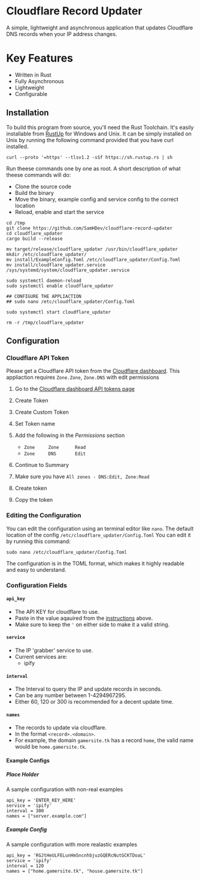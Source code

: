 # Cloudflare Record Updater
A simple, lightweight and asynchronous application that updates Cloudflare DNS records when your IP address changes.

# Key Features
* Written in Rust
* Fully Asynchronous
* Lightweight
* Configurable

## Installation
To build this program from source, you'll need the Rust Toolchain.
It's easily installable from [RustUp](https://rustup.rs/#) for Windows and Unix.
It can be simply installed on Unix by running the following command provided that you have curl installed.
```
curl --proto '=https' --tlsv1.2 -sSf https://sh.rustup.rs | sh
```

Run theese commands one by one as root. A short description of what theese commands will do:
* Clone the source code
* Build the binary
* Move the binary, example config and service config to the correct location
* Reload, enable and start the service
```
cd /tmp
git clone https://github.com/SamHDev/cloudflare-record-updater
cd cloudflare_updater
cargo build --release

mv target/release/cloudflare_updater /usr/bin/cloudflare_updater
mkdir /etc/cloudflare_updater/
mv install/ExampleConfig.Toml /etc/cloudflare_updater/Config.Toml
mv install/cloudflare_updater.service /sys/systemd/system/cloudflare_updater.service

sudo systemctl daemon-reload
sudo systemctl enable cloudflare_updater

## CONFIGURE THE APPLIACTION
## sudo nano /etc/cloudflare_updater/Config.Toml

sudo systemctl start cloudflare_updater

rm -r /tmp/cloudflare_updater
```


## Configuration
### Cloudflare API Token
Please get a Cloudflare API token from the [Cloudflare dashboard](https://dash.cloudflare.com/profile/api-tokens).
This appliaction requires `Zone.Zone`, `Zone.DNS` with edit permissions
1. Go to the [Cloudflare dashboard API tokens page](https://dash.cloudflare.com/profile/api-tokens)
2. Create Token
3. Create Custom Token
4. Set Token name
5. Add the following in the *Permissions* section
    * `Zone     Zone      Read`
    * `Zone     DNS       Edit`

6. Continue to Summary
7. Make sure you have `All zones - DNS:Edit, Zone:Read`
8. Create token
9. Copy the token


### Editing the Configuration
You can edit the configuration using an terminal editor like `nano`. 
The default location of the config `/etc/cloudflare_updater/Config.Toml`
You can edit it by running this command:
```
sudo nano /etc/cloudflare_updater/Config.Toml
```
The configuration is in the TOML format, which makes it highly readable and easy to understand.


### Configuration Fields
#### `api_key` 
- The API KEY for cloudflare to use. 
- Paste in the value aqauired from the [instructions](#cloudflare-api-token) above.
- Make sure to keep the `'` on either side to make it a valid string.

#### `service`
- The IP 'grabber' service to use.
- Current services are:
    * ipify

#### `interval`
- The Interval to query the IP and update records in seconds.
- Can be any number between 1-4294967295.
- Either 60, 120 or 300 is recommended for a decent update time.

#### `names`
- The records to update via cloudflare.
- In the format `<record>.<domain>`.
- For example, the domain `gamersite.tk` has a record `home`, the valid name would be `home.gamersite.tk`.


#### Example Configs
##### Place Holder
A sample configuration with non-real examples
```
api_key = 'ENTER_KEY_HERE'
service = 'ipify'
interval = 300
names = ["server.example.com"]
```
##### Example Config
A sample configuration with more realastic examples
```
api_key = 'RGJtHeULFELunHmSncnhbjuzGQERcNutGCKTDoaL'
service = 'ipify'
interval = 120
names = ["home.gamersite.tk", "house.gamersite.tk"]
```



